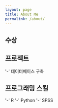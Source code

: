 ```yaml
---
layout: page
title: About Me
permalink: /about/
---
```


## 수상

## 프로젝트 
'-' 데이터베이스 구축

## 프로그래밍 스킬
'-' R
'-' Python
'-' SPSS
